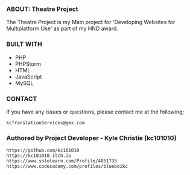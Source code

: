### ABOUT: Theatre Project ##########################################################################################################################################################################################################################
The Theatre Project is my Main project for 'Developing Websites for Multiplatform Use' as part of my HND award.


### BUILT WITH ###############################################################################################################################################################################################################################

- PHP
- PHPStorm
- HTML
- JavaScript
- MySQL


### CONTACT #################################################################################################################################################################################################################################

If you have any issues or questions, please contact me at the following;

	kcTranslationServices@gmx.com
	
### Authored by Project Developer - Kyle Christie (kc101010) ###

    https://github.com/kc101010
    https://kc101010.itch.io
    https://www.sololearn.com/Profile/4051735
    https://www.codecademy.com/profiles/blueboikc

